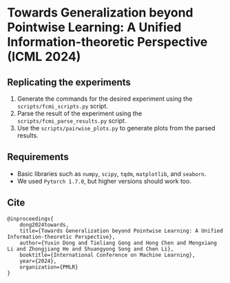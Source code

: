 # Towards Generalization beyond Pointwise Learning: A Unified Information-theoretic Perspective (ICML 2024)

## Replicating the experiments

1. Generate the commands for the desired experiment using the `scripts/fcmi_scripts.py` script.
2. Parse the result of the experiment using the `scripts/fcmi_parse_results.py` script.
3. Use the `scripts/pairwise_plots.py` to generate plots from the parsed results.

## Requirements

* Basic libraries such as `numpy`, `scipy`, `tqdm`, `matplotlib`, and `seaborn`.
* We used `Pytorch 1.7.0`, but higher versions should work too.

## Cite

```
@inproceedings{
    dong2024towards,
    title={Towards Generalization beyond Pointwise Learning: A Unified Information-theoretic Perspective},
    author={Yuxin Dong and Tieliang Gong and Hong Chen and Mengxiang Li and Zhongjiang He and Shuangyong Song and Chen Li},
    booktitle={International Conference on Machine Learning},
    year={2024},
    organization={PMLR}
}
```